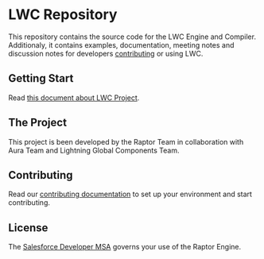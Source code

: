 # LWC Repository

This repository contains the source code for the LWC Engine and Compiler. Additionaly, it contains examples, documentation, meeting notes and discussion notes for developers [contributing](CONTRIBUTING.md) or using LWC.

## Getting Start

Read [this document about LWC Project][project-philosophy].

## The Project

This project is been developed by the Raptor Team in collaboration with Aura Team and Lightning Global Components Team.

## Contributing

Read our [contributing documentation](CONTRIBUTING.md) to set up your environment and start contributing.

## License

The [Salesforce Developer MSA](http://www.sfdcstatic.com/assets/pdf/misc/salesforce_Developer_MSA.pdf) governs your use of the Raptor Engine.

[project-philosophy]: https://docs.google.com/document/d/1tTUv-rGEnNFYteR7kSh-bpYe-CF12X-PrQoasIRTDOI/edit#heading=h.q2bg3fxu2csu
